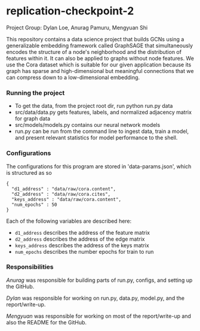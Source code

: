 # replication-checkpoint-2
 Project Group: Dylan Loe, Anurag Pamuru, Mengyuan Shi

This repository contains a data science project that builds GCNs using a generalizable embedding framework called GraphSAGE that simultaneously encodes the structure of a node's neighborhood and the distribution of features within it. It can also be applied to graphs without node features. We use the Cora dataset which is suitable for our given application because its graph has sparse and high-dimensional but meaningful connections that we can compress down to a low-dimensional embedding.

### Running the project
* To get the data, from the project root dir, run python run.py data
* src/data/data.py gets features, labels, and normalized adjacency matrix for graph data
* src/models/models.py contains our neural network models
* run.py can be run from the command line to ingest data, train a model, and present relevant statistics for model performance to the shell.

### Configurations

The configurations for this program are stored in 'data-params.json', which is structured as so

```
{
  "d1_address" : "data/raw/cora.content",
  "d2_address" : "data/raw/cora.cites",
  "keys_address" : "data/raw/cora.content",
  "num_epochs" : 50
}
```

Each of the following variables are described here:
- `d1_address` describes the address of the feature matrix
- `d2_address` describes the address of the edge matrix
- `keys_address` describes the address of the keys  matrix
- `num_epochs` describes the number epochs for train to run

### Responsibilities

_Anurag_ was responsible for building parts of run.py, configs, and setting up the GitHub.

_Dylan_ was responsible for working on run.py, data.py, model.py, 
and the report/write-up.

_Mengyuan_ was responsible for working on most of the report/write-up and also the README for the GitHub.

	
